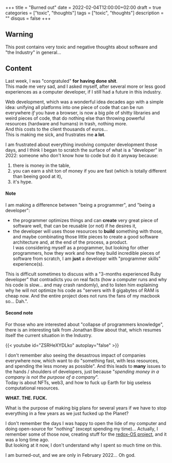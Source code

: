 +++
title = "Burned out"
date = 2022-02-04T12:00:00+02:00
draft = true
categories = ["toxic", "thoughts"]
tags = ["toxic", "thoughts"]
description = ""
disqus = false
+++

## Warning

This post contains very toxic and negative thoughts about software and "the Industry" in general...

## Content

Last week, I was "congratuled" **for having done shit**.  
This made me very sad, and I asked myself, after several more or less good experiences as a computer developer, if I still had a future in this industry.

Web development, which was a wonderful idea decades ago with a simple idea: unifying all platforms into one piece of code that can be run everywhere *if* you have a browser, is now a big pile of shitty libraries and weird pieces of code, that do nothing else than throwing powerful resources (hardware and humans) in trash, nothing more.  
And this costs to the client thousands of euros...  
This is making me sick, and frustrates me **a lot**.

I am frustrated about everything involving computer development those days, and I think I began to scratch the surface of what is a "developer" in 2022: someone who don't know how to code but do it anyway because:
1. there is money in the table,
2. you can earn a shit ton of money if you are fast (which is totally different than beeing good at it),
3. it's hype.

#### Note

I am making a difference between "being a programmer", and "being a developer":
* the programmer optimizes things and can **create** very great piece of software well, that can be reusable (or not) if he desires it,  
* the developer will uses those resources to **build** something with those, and maybe combinating those little pieces to create a good software architecture and, at the end of the process, a product.  
I was considering myself as a programmer, but looking for other programmers, how they work and how they build incredible pieces of software from scratch, I am **just** a developer with "programmer skills" experience(s).

This is difficult sometimes to discuss with a "3-months experienced Ruby developer" that contradicts you on real facts (how a computer runs and why his code is slow... and may crash randomly), and to listen him explaining why he will not optimize his code as "servers with 8 gigabytes of RAM is cheap now. And the entire project does not runs the fans of my macbook so... Dah.".

#### Second note 

For those who are interested about "collapse of programmers knowledge", there is an interesting talk from Jonathan Blow about that, which resumes itself the current situation in the Industry.

{{< youtube id="ZSRHeXYDLko" autoplay="false" >}}

I don't remember also seeing the desastrous impact of companies everywhere now, which want to do "something fast, with less resources, and spending the less money as possible".
And this leads to **many** issues to the hands / shoulders of developers, just because "_spending money in a company is not the purpose of a company_".  
Today is about NFTs, web3, and how to fuck up Earth for big useless computational resources.

**WHAT. THE. FUCK.**

What is the purpose of making big plans for several years if we have to stop everything in a few years as we just fucked up the Planet?

I don't remember the days I was happy to open the lide of my computer and doing open-source for "nothing" (except spending my time)... Actually, I remember some of those now, creating stuff for the [redox-OS project](https://www.redox-os.org/), and it was a long time ago.  
But looking at it now, I don't understand why I spent so much time on this.

I am burned-out, and we are only in February 2022... Oh god.
